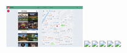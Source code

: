 ![](src/GifFolder/newsfeed.gif)
![](src/GifFolder/favorite_folder_interaction.gif)
![](src/GifFolder/addTrip.gif)
![](src/GifFolder/photo_location_plotting.gif)
![](src/GifFolder/photoupload.gif)
![](src/GifFolder/view_saved_photos.gif)





